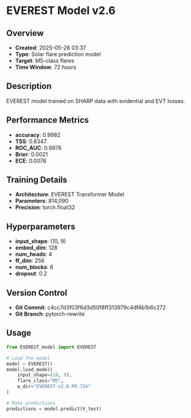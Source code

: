 # EVEREST Model v2.6

## Overview
- **Created**: 2025-05-28 03:37
- **Type**: Solar flare prediction model
- **Target**: M5-class flares
- **Time Window**: 72 hours

## Description
EVEREST model trained on SHARP data with evidential and EVT losses.

## Performance Metrics
- **accuracy**: 0.9982
- **TSS**: 0.8347
- **ROC_AUC**: 0.9976
- **Brier**: 0.0021
- **ECE**: 0.0076


## Training Details
- **Architecture**: EVEREST Transformer Model
- **Parameters**: 814,090
- **Precision**: torch.float32

## Hyperparameters
- **input_shape**: (10, 9)
- **embed_dim**: 128
- **num_heads**: 4
- **ff_dim**: 256
- **num_blocks**: 6
- **dropout**: 0.2

## Version Control
- **Git Commit**: c4cc7d3f03f6d3d50f8ff313979c4df4b1b6c272
- **Git Branch**: pytorch-rewrite

## Usage
```python
from EVEREST_model import EVEREST

# Load the model
model = EVEREST()
model.load_model(
    input_shape=(10, 9),
    flare_class="M5",
    w_dir="EVEREST-v2.6-M5-72h"
)

# Make predictions
predictions = model.predict(X_test)
```
